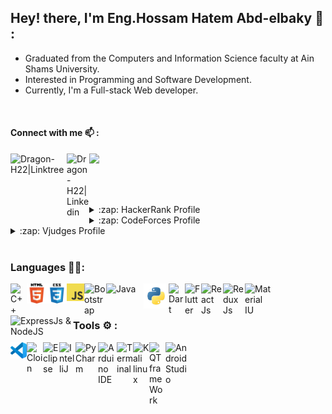 ## Hey! there,   I'm Eng.Hossam Hatem Abd-elbaky 👋  :
- Graduated from the Computers and Information Science faculty at Ain Shams University.
- Interested in Programming and Software Development.
- Currently, I'm a Full-stack Web developer.
<br>

#### Connect with me 📫 :

[<img align="left" alt="Dragon-H22|Linktree" width="90px" src="https://github-production-user-asset-6210df.s3.amazonaws.com/88390970/263207287-f7878c4e-08ad-400b-b7de-7fd9d39ce9bd.png" />][Linktree]
[<img align="left" alt="Dragon-H22|Linkedin" width="36px" src="https://img.icons8.com/color/48/000000/linkedin.png" />][linkedin]
<a href="mailto:hosam.hatem222@gmail.com"><img src="https://img.shields.io/badge/gmail-%23DD0031.svg?&style=for-the-badge&logo=gmail&logoColor=white" width="100px"/></a>

[linkedin]: https://www.linkedin.com/in/hossam-hatem/
[Linktree]: https://linktr.ee/hossam_h22


<br><br>

<details>
 <summary>:zap: HackerRank Profile</summary>
 https://www.hackerrank.com/Hossam_H22
</details>
 
<details>
 <summary>:zap: CodeForces Profile</summary>
 https://codeforces.com/profile/Hosam.H22
</details>
 
<details>
 <summary>:zap: Vjudges Profile</summary>
 https://vjudge.net/user/Hosam_H22
</details>

<!-- <details> -->
<!--  <summary>:zap: Behance Profile</summary> -->
<!--  https://www.behance.net/hossamh22 -->
<!-- </details> -->

<br>

### Languages  🧑‍💻:

<img align="left" alt="C++" width="26px" src="https://raw.githubusercontent.com/isocpp/logos/master/cpp_logo.png" />
<!-- <img align="left" alt="C" width="26px" src="https://user-images.githubusercontent.com/88390970/177618779-5a8fd995-9ba8-40f1-a992-11f48ad0418f.svg" /> -->
<img align="left" alt="HTML5" width="32px" src="https://raw.githubusercontent.com/github/explore/80688e429a7d4ef2fca1e82350fe8e3517d3494d/topics/html/html.png" />
<img align="left" alt="CSS3" width="32px" src="https://raw.githubusercontent.com/github/explore/80688e429a7d4ef2fca1e82350fe8e3517d3494d/topics/css/css.png" />
<img align="left" alt="JavaScript" width="28px" src="https://raw.githubusercontent.com/github/explore/80688e429a7d4ef2fca1e82350fe8e3517d3494d/topics/javascript/javascript.png" />
<img align="left" alt="Bootstrap" width="35px" src="https://github.com/Dragon-H22/Dragon-H22/assets/88390970/294a9676-6494-4d21-90c1-a84d2b89d9fb" />
<img align="left" alt="Java" width="60px" src="https://user-images.githubusercontent.com/88390970/147803978-1343ac91-4fd7-4e0c-81f4-f98e239a5562.png" />
<img align="left" alt="Python" width="40px" src="https://raw.githubusercontent.com/github/explore/80688e429a7d4ef2fca1e82350fe8e3517d3494d/topics/python/python.png" />
<img align="left" alt="Dart" width="26px" src="https://user-images.githubusercontent.com/88390970/177617899-5b536146-c5a2-4482-82e6-167fde6b452e.svg" />
<img align="left" alt="Flutter" width="26px" src="https://user-images.githubusercontent.com/88390970/177617906-4203077c-92d9-4ddd-9557-6339922614e6.svg" />
<img align="left" alt="React Js" width="35px" src="https://github.com/Dragon-H22/Dragon-H22/assets/88390970/823e7b08-1732-4fe9-a5d7-28a552962a38" />
<img align="left" alt="Redux Js" width="35px" src="https://github.com/Dragon-H22/Dragon-H22/assets/88390970/12415db6-618c-455c-86dd-7da0e6e67d64" />
<img align="left" alt="Material IU" width="45px" src="https://github.com/Dragon-H22/Dragon-H22/assets/88390970/874822f9-4f67-4a7b-938f-b2e8092f1b1e" />
<img align="left" alt="ExpressJs & NodeJS" width="100px" src="https://github.com/Dragon-H22/Dragon-H22/assets/88390970/5a09e6d5-c7cb-49c4-9fcd-a1420c0f584a" />


<br><br>

 
### Tools ⚙️ :
<img align="left" alt="Visual Studio Code" width="26px" src="https://raw.githubusercontent.com/github/explore/80688e429a7d4ef2fca1e82350fe8e3517d3494d/topics/visual-studio-code/visual-studio-code.png" />
<img align="left" alt="Cloin" width="26px" src="https://user-images.githubusercontent.com/88390970/138610801-db906560-3de2-4ede-8c59-376b807a262e.png" />
<img align="left" alt="Eclipse" width="26px" src="https://i.ibb.co/n8nNPrT/eclipse.png" />
<img align="left" alt="IntelliJ" width="26px" src="https://user-images.githubusercontent.com/88390970/138610879-2b9171b8-92ff-4a9d-b9f9-148029e165ab.png" />
<img align="left" alt="PyCharm" width="36px" src="https://i.ibb.co/yhpncpG/index.jpg" />
<img align="left" alt="Arduino IDE" width="30px" src="https://user-images.githubusercontent.com/88390970/147804096-eccd3aca-3616-465e-88be-69476835ee09.png" />
<!-- <img align="left" alt="Git" width="26px" src="https://raw.githubusercontent.com/github/explore/80688e429a7d4ef2fca1e82350fe8e3517d3494d/topics/git/git.png" /> -->
<img align="left" alt="Terminal" width="26px" src="https://user-images.githubusercontent.com/88390970/138610625-c3198646-292c-46ed-b515-bc55fbdbe7ec.jpg" />
<!-- <img align="left" alt="linux" width="21px" src="https://upload.wikimedia.org/wikipedia/commons/thumb/3/35/Tux.svg/1200px-Tux.svg.png" /> -->
<img align="left" alt="Kali linux" width="26px" src="https://user-images.githubusercontent.com/88390970/138610513-64b714df-b454-4c39-8e66-0c728259d1d3.jpg" />
<img align="left" alt="QT frameWork" width="26px" src="https://user-images.githubusercontent.com/88390970/177617917-b216f1de-ab3e-4c17-a64d-228d1471569f.svg" />
<img align="left" alt="Android Studio" width="36px" src="https://user-images.githubusercontent.com/88390970/177617885-df1142a9-b7cf-473f-9941-13c08b30098a.svg" />


<br>

<!-- 
![arduino_logo1](https://user-images.githubusercontent.com/88390970/147804096-eccd3aca-3616-465e-88be-69476835ee09.png) 
![Java_logo_icon](https://user-images.githubusercontent.com/88390970/147803978-1343ac91-4fd7-4e0c-81f4-f98e239a5562.png) 
![java-logo-vector](https://user-images.githubusercontent.com/88390970/147803888-b7e70424-7a7c-4dec-baf9-c4b4195481d2.png) 
![kali](https://user-images.githubusercontent.com/88390970/138610513-64b714df-b454-4c39-8e66-0c728259d1d3.jpg)
![Terminal](https://user-images.githubusercontent.com/88390970/138610625-c3198646-292c-46ed-b515-bc55fbdbe7ec.jpg)
![clion](https://user-images.githubusercontent.com/88390970/138610801-db906560-3de2-4ede-8c59-376b807a262e.png)
![IntelliJ svg](https://user-images.githubusercontent.com/88390970/138610879-2b9171b8-92ff-4a9d-b9f9-148029e165ab.png) 
![qt-1](https://user-images.githubusercontent.com/88390970/177617917-b216f1de-ab3e-4c17-a64d-228d1471569f.svg)
![android-4](https://user-images.githubusercontent.com/88390970/177617885-df1142a9-b7cf-473f-9941-13c08b30098a.svg) 
![dart](https://user-images.githubusercontent.com/88390970/177617899-5b536146-c5a2-4482-82e6-167fde6b452e.svg)
![flutter-logo](https://user-images.githubusercontent.com/88390970/177617906-4203077c-92d9-4ddd-9557-6339922614e6.svg)
![c-1](https://user-images.githubusercontent.com/88390970/177618779-5a8fd995-9ba8-40f1-a992-11f48ad0418f.svg) 
![linktree-logo-icon 1](https://github.com/Dragon-H22/Dragon-H22/assets/88390970/36523ec7-c4b9-4792-a535-0ea45088fb5d) 
![React-icon svg](https://github.com/Dragon-H22/Dragon-H22/assets/88390970/823e7b08-1732-4fe9-a5d7-28a552962a38)
![5848309bcef1014c0b5e4a9a](https://github.com/Dragon-H22/Dragon-H22/assets/88390970/12415db6-618c-455c-86dd-7da0e6e67d64)
![2560px-Node js_logo svg](https://github.com/Dragon-H22/Dragon-H22/assets/88390970/f1ada2dd-6e53-404e-baea-350946cb499b)
![express-js](https://github.com/Dragon-H22/Dragon-H22/assets/88390970/b526b4d9-a9df-4622-9fef-793ee623bd26)
![102](https://github.com/Dragon-H22/Dragon-H22/assets/88390970/5a09e6d5-c7cb-49c4-9fcd-a1420c0f584a)
![Bootstrap_logo svg](https://github.com/Dragon-H22/Dragon-H22/assets/88390970/294a9676-6494-4d21-90c1-a84d2b89d9fb)
![logo](https://github.com/Dragon-H22/Dragon-H22/assets/88390970/874822f9-4f67-4a7b-938f-b2e8092f1b1e)

-->

 
 <br><br>
 
<!-- ![Dragon-H22's GitHub Stats](https://github-readme-stats.vercel.app/api?username=Dragon-H22&show_icons=true&locale=en&title_color=ff0000&icon_color=ff0000&text_color=ffffff&bg_color=151515) -->
<!-- ![Dragon-H22's GitHub Stats](https://github-readme-stats.vercel.app/api?username=Dragon-H22&hide=[%22issues%22]&show_icons=true&theme=radical) -->
<!-- ![Top Langs](https://github-readme-stats.vercel.app/api/top-langs/?username=Dragon-H22&layout=compact&theme=dark) -->
<!-- ![Current Streak](https://github-readme-streak-stats.herokuapp.com/?user=Dragon-H22&theme=dark) -->







<!-- Others -->

<!-- SAAD Project (Railway) -->
<!-- ![DFD Context](https://user-images.githubusercontent.com/88390970/200061318-3e039f86-8f93-4426-a253-c5c89a109b26.svg) -->
<!-- ![DFD Level 0](https://user-images.githubusercontent.com/88390970/200061328-5e6c7ac1-be5d-4f92-bf6c-21d9028bb9c0.svg) -->
<!-- ![DFD Level 1](https://user-images.githubusercontent.com/88390970/200061336-17ec8036-caf5-4bfc-b32d-acff838bccd9.svg) -->
<!-- ![UseCase](https://user-images.githubusercontent.com/88390970/200064632-dec4ac24-1b02-4a12-8627-65e1b6c025fb.svg) -->


<!-- ![Untitled Diagram drawio (3)](https://user-images.githubusercontent.com/88390970/230739379-b087c409-7010-4532-9e71-35d17cf9bbce.svg) -->



